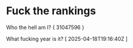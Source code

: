 # Fuck the rankings

Who the hell am I?
{ 31047596 }

What fucking year is it?
[ 2025-04-18T19:16:40Z ]
